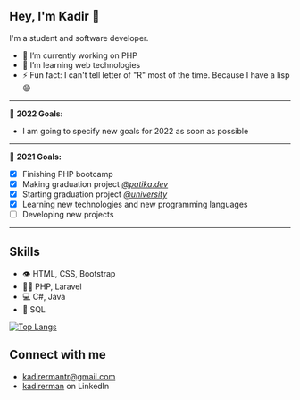 ## Hey, I'm Kadir 👋
I'm a student and software developer.

- 🔭 I’m currently working on PHP
- 🌱 I’m learning web technologies
- ⚡ Fun fact: I can't tell letter of "R" most of the time. Because I have a lisp 😄

---

🎯 **2022 Goals:**
- I am going to specify new goals for 2022 as soon as possible

---

🎯 **2021 Goals:**
- [x] Finishing PHP bootcamp
- [x] Making graduation project [*@patika.dev*](https://www.patika.dev/)
- [x] Starting graduation project [*@university*](https://bilgisayar.dpu.edu.tr/)
- [x] Learning new technologies and new programming languages
- [ ] Developing new projects

---

## Skills
- 👁️ HTML, CSS, Bootstrap
- 👨‍💻 PHP, Laravel
- 💻 C#, Java
- 💽 SQL

[![Top Langs](https://github-readme-stats.vercel.app/api/top-langs/?username=kadirermantr&layout=compact)](https://github-readme-stats.vercel.app/api/top-langs/?username=kadirermantr&layout=compact&langs_count=10)


## Connect with me
- [kadirermantr@gmail.com](mailto:kadirermantr@gmail.com)
- [kadirerman](https://www.linkedin.com/in/kadirerman/) on LinkedIn
